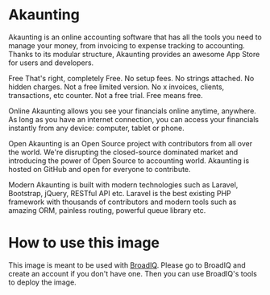 # Akaunting

Akaunting is an online accounting software that has all the tools you need to manage your money, from invoicing to expense tracking to accounting. Thanks to its modular structure, Akaunting provides an awesome App Store for users and developers.

Free
That's right, completely Free. No setup fees. No strings attached. No hidden charges. Not a free limited version. No x invoices, clients, transactions, etc counter. Not a free trial. Free means free.

Online
Akaunting allows you see your financials online anytime, anywhere. As long as you have an internet connection, you can access your financials instantly from any device: computer, tablet or phone.

Open
Akaunting is an Open Source project with contributors from all over the world. We're disrupting the closed-source dominated market and introducing the power of Open Source to accounting world. Akaunting is hosted on GitHub and open for everyone to contribute.

Modern
Akaunting is built with modern technologies such as Laravel, Bootstrap, jQuery, RESTful API etc. Laravel is the best existing PHP framework with thousands of contributors and modern tools such as amazing ORM, painless routing, powerful queue library etc.


# How to use this image

This image is meant to be used with [BroadIQ](https://www.broadiq.com).  Please go to BroadIQ and create an account if you don't have one.  Then you can use BroadIQ's tools to deploy the image.
